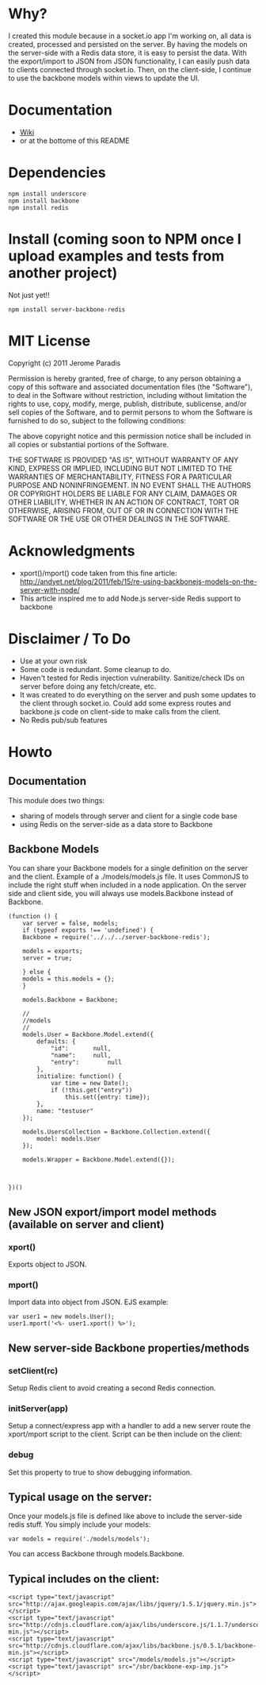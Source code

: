 # Why?

I created this module because in a socket.io app I'm working on, all data is created, processed and persisted on the server. By having the models on the server-side with a Redis data store, it is easy to persist the data. With the export/import to JSON from JSON functionality, I can easily push data to clients connected through socket.io. Then, on the client-side, I continue to use the backbone models within views to update the UI.

# Documentation

* [Wiki](https://github.com/JeromeParadis/server-backbone-redis/wiki)
* or at the bottome of this README

# Dependencies

	npm install underscore
	npm install backbone
	npm install redis

# Install (coming soon to NPM once I upload examples and tests from another project)

Not just yet!!

	npm install server-backbone-redis
	
# MIT License

Copyright (c) 2011 Jerome Paradis

Permission is hereby granted, free of charge, to any person obtaining a copy
of this software and associated documentation files (the "Software"), to deal
in the Software without restriction, including without limitation the rights
to use, copy, modify, merge, publish, distribute, sublicense, and/or sell
copies of the Software, and to permit persons to whom the Software is
furnished to do so, subject to the following conditions:

The above copyright notice and this permission notice shall be included in
all copies or substantial portions of the Software.

THE SOFTWARE IS PROVIDED "AS IS", WITHOUT WARRANTY OF ANY KIND, EXPRESS OR
IMPLIED, INCLUDING BUT NOT LIMITED TO THE WARRANTIES OF MERCHANTABILITY,
FITNESS FOR A PARTICULAR PURPOSE AND NONINFRINGEMENT. IN NO EVENT SHALL THE
AUTHORS OR COPYRIGHT HOLDERS BE LIABLE FOR ANY CLAIM, DAMAGES OR OTHER
LIABILITY, WHETHER IN AN ACTION OF CONTRACT, TORT OR OTHERWISE, ARISING FROM,
OUT OF OR IN CONNECTION WITH THE SOFTWARE OR THE USE OR OTHER DEALINGS IN
THE SOFTWARE.


# Acknowledgments
 
* xport()/mport() code taken from this fine article: http://andyet.net/blog/2011/feb/15/re-using-backbonejs-models-on-the-server-with-node/
* This article inspired me to add Node.js server-side Redis support to backbone

# Disclaimer / To Do

* Use at your own risk
* Some code is redundant. Some cleanup to do.
* Haven't tested for Redis injection vulnerability. Sanitize/check IDs on server before doing any fetch/create, etc.
* It was created to do everything on the server and push some updates to the client through socket.io. Could add some express routes and backbone.js code on client-side to make calls from the client.
* No Redis pub/sub features

# Howto

## Documentation

This module does two things:

* sharing of models through server and client for a single code base
* using Redis on the server-side as a data store to Backbone

## Backbone Models
You can share your Backbone models for a single definition on the server and the client. Example of a ./models/models.js file. It uses CommonJS to include the right stuff when included in a node application. On the server side and client side, you will always use models.Backbone instead of Backbone.

	(function () {
	    var server = false, models;
	    if (typeof exports !== 'undefined') {
		Backbone = require('../../../server-backbone-redis');

		models = exports;
		server = true;

	    } else {
		models = this.models = {};
	    }

		models.Backbone = Backbone;

	    //
	    //models
	    //
		models.User = Backbone.Model.extend({
			defaults: {
				"id":		null,
				"name":		null,
				"entry":        null
			},
			initialize: function() {
				var time = new Date();
				if (!this.get("entry"))
					this.set({entry: time});
			},
			name: "testuser"
		});

		models.UsersCollection = Backbone.Collection.extend({
		    model: models.User
		});

		models.Wrapper = Backbone.Model.extend({});



	})()

## New JSON export/import model methods (available on server and client)
### xport()
Exports object to JSON.
### mport()
Import data into object from JSON.
EJS example:

    var user1 = new models.User();
    user1.mport('<%- user1.xport() %>');
    

## New server-side Backbone properties/methods
### setClient(rc)
Setup Redis client to avoid creating a second Redis connection.
### initServer(app)
Setup a connect/express app with a handler to add a new server route the xport/mport script to the client. Script can be then include on the client:
    <script type="text/javascript" src="/sbr/backbone-exp-imp.js"></script> 
### debug
Set this property to true to show debugging information.

## Typical usage on the server:
Once your models.js file is defined like above to include the server-side redis stuff. You simply include your models:

    var models = require('./models/models');
You can access Backbone through models.Backbone.


## Typical includes on the client:

    <script type="text/javascript" src="http://ajax.googleapis.com/ajax/libs/jquery/1.5.1/jquery.min.js"></script> 
    <script type="text/javascript" src="http://cdnjs.cloudflare.com/ajax/libs/underscore.js/1.1.7/underscore-min.js"></script> 
    <script type="text/javascript" src="http://cdnjs.cloudflare.com/ajax/libs/backbone.js/0.5.1/backbone-min.js"></script> 
    <script type="text/javascript" src="/models/models.js"></script> 
    <script type="text/javascript" src="/sbr/backbone-exp-imp.js"></script> 


